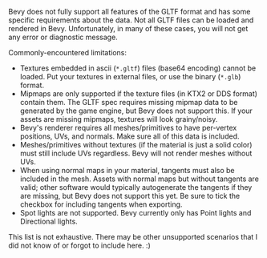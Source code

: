 Bevy does not fully support all features of the GLTF format and has some
specific requirements about the data. Not all GLTF files can be loaded and
rendered in Bevy. Unfortunately, in many of these cases, you will not get
any error or diagnostic message.

Commonly-encountered limitations:

  - Textures embedded in ascii (`*.gltf`) files (base64 encoding) cannot be loaded.
    Put your textures in external files, or use the binary (`*.glb`) format.
  - Mipmaps are only supported if the texture files (in KTX2 or DDS format) contain them.
    The GLTF spec requires missing mipmap data to be generated by the game engine, but Bevy
    does not support this. If your assets are missing mipmaps, textures will look grainy/noisy.
  - Bevy's renderer requires all meshes/primitives to have per-vertex positions,
    UVs, and normals. Make sure all of this data is included.
  - Meshes/primitives without textures (if the material is just a solid color)
    must still include UVs regardless. Bevy will not render meshes without UVs.
  - When using normal maps in your material, tangents must also be included in the mesh.
    Assets with normal maps but without tangents are valid; other software would
    typically autogenerate the tangents if they are missing, but Bevy does not support
    this yet. Be sure to tick the checkbox for including tangents when exporting.
  - Spot lights are not supported. Bevy currently only has Point lights and Directional lights.

This list is not exhaustive. There may be other unsupported scenarios that I
did not know of or forgot to include here. :)

